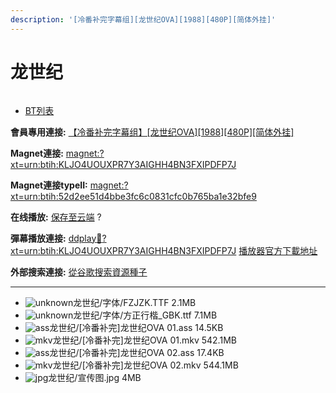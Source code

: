 ```yaml
---
description: '[冷番补完字幕组][龙世纪OVA][1988][480P][简体外挂]'
---
```


# 龙世纪



<figure><img src="http://lain.bgm.tv/pic/cover/l/fc/da/77609_2Hshb.jpg" alt=""><figcaption></figcaption></figure>

* [BT列表](https://share.dmhy.org/topics/view/467239_OVA_1988_480P.html#tabs-1)

**會員專用連接:** [【冷番补完字幕组】\[龙世纪OVA\]\[1988\]\[480P\]\[简体外挂\]](https://dl.dmhy.org/2017/08/05/52d2ee51d4bbe3fc6c0831cfc0b765ba1e32bfe9.torrent)

**Magnet連接:** [magnet:?xt=urn:btih:KLJO4UOUXPR7Y3AIGHH4BN3FXIPDFP7J](https://magnet/?xt=urn:btih:KLJO4UOUXPR7Y3AIGHH4BN3FXIPDFP7J\&dn=\&tr=http%3A%2F%2F104.238.198.186%3A8000%2Fannounce\&tr=udp%3A%2F%2F104.238.198.186%3A8000%2Fannounce\&tr=http%3A%2F%2Ftracker.openbittorrent.com%3A80%2Fannounce\&tr=http%3A%2F%2Ftracker.publicbt.com%3A80%2Fannounce\&tr=http%3A%2F%2Ftracker.prq.to%2Fannounce\&tr=http%3A%2F%2Fopen.acgtracker.com%3A1096%2Fannounce\&tr=http%3A%2F%2Ftr.bangumi.moe%3A6969%2Fannounce\&tr=https%3A%2F%2Ft-115.rhcloud.com%2Fonly_for_ylbud\&tr=http%3A%2F%2Fbtfile.sdo.com%3A6961%2Fannounce\&tr=http%3A%2F%2Fexodus.desync.com%3A6969%2Fannounce\&tr=https%3A%2F%2Ftr.bangumi.moe%3A9696%2Fannounce\&tr=http%3A%2F%2F121.14.98.151%3A9090%2Fannounce\&tr=http%3A%2F%2F173.254.204.71%3A1096%2Fannounce\&tr=http%3A%2F%2F188.190.120.74%3A80%2Fannounce\&tr=http%3A%2F%2F94.228.192.98%2Fannounce\&tr=http%3A%2F%2F95.68.246.30%3A80%2Fannounce\&tr=http%3A%2F%2Fanisaishuu.de%3A2710%2Fannounce)

**Magnet連接typeII:** [magnet:?xt=urn:btih:52d2ee51d4bbe3fc6c0831cfc0b765ba1e32bfe9](https://magnet/?xt=urn:btih:52d2ee51d4bbe3fc6c0831cfc0b765ba1e32bfe9)

**在线播放:** [保存至云端](https://mypikpak.com/drive/url-checker?url=magnet:?xt=urn:btih:52d2ee51d4bbe3fc6c0831cfc0b765ba1e32bfe9) ?

**彈幕播放連接:** [ddplay:magnet:?xt=urn:btih:KLJO4UOUXPR7Y3AIGHH4BN3FXIPDFP7J](ddplay:magnet:?xt=urn:btih:KLJO4UOUXPR7Y3AIGHH4BN3FXIPDFP7J\&dn=\&tr=http%3A%2F%2F104.238.198.186%3A8000%2Fannounce\&tr=udp%3A%2F%2F104.238.198.186%3A8000%2Fannounce\&tr=http%3A%2F%2Ftracker.openbittorrent.com%3A80%2Fannounce\&tr=http%3A%2F%2Ftracker.publicbt.com%3A80%2Fannounce\&tr=http%3A%2F%2Ftracker.prq.to%2Fannounce\&tr=http%3A%2F%2Fopen.acgtracker.com%3A1096%2Fannounce\&tr=http%3A%2F%2Ftr.bangumi.moe%3A6969%2Fannounce\&tr=https%3A%2F%2Ft-115.rhcloud.com%2Fonly_for_ylbud\&tr=http%3A%2F%2Fbtfile.sdo.com%3A6961%2Fannounce\&tr=http%3A%2F%2Fexodus.desync.com%3A6969%2Fannounce\&tr=https%3A%2F%2Ftr.bangumi.moe%3A9696%2Fannounce\&tr=http%3A%2F%2F121.14.98.151%3A9090%2Fannounce\&tr=http%3A%2F%2F173.254.204.71%3A1096%2Fannounce\&tr=http%3A%2F%2F188.190.120.74%3A80%2Fannounce\&tr=http%3A%2F%2F94.228.192.98%2Fannounce\&tr=http%3A%2F%2F95.68.246.30%3A80%2Fannounce\&tr=http%3A%2F%2Fanisaishuu.de%3A2710%2Fannounce) [播放器官方下載地址](http://www.dandanplay.com/?from=dmhy)

**外部搜索連接:** [從谷歌搜索資源種子](https://www.google.com/search?oe=utf-8\&q=52d2ee51d4bbe3fc6c0831cfc0b765ba1e32bfe9)

***

* ![unknown](https://share.dmhy.org/images/icon/unknown.gif)龙世纪/字体/FZJZK.TTF 2.1MB
* ![unknown](https://share.dmhy.org/images/icon/unknown.gif)龙世纪/字体/方正行楷\_GBK.ttf 7.1MB
* ![ass](https://share.dmhy.org/images/icon/ass.gif)龙世纪/\[冷番补完]龙世纪OVA 01.ass 14.5KB
* ![mkv](https://share.dmhy.org/images/icon/mkv.gif)龙世纪/\[冷番补完]龙世纪OVA 01.mkv 542.1MB
* ![ass](https://share.dmhy.org/images/icon/ass.gif)龙世纪/\[冷番补完]龙世纪OVA 02.ass 17.4KB
* ![mkv](https://share.dmhy.org/images/icon/mkv.gif)龙世纪/\[冷番补完]龙世纪OVA 02.mkv 544.1MB
* ![jpg](https://share.dmhy.org/images/icon/jpg.gif)龙世纪/宣传图.jpg 4MB

